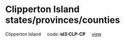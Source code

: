 # Clipperton Island states/provinces/counties
Clipperton Island&nbsp;&nbsp;&nbsp;&nbsp;&nbsp;code: **id3:CLP-CP**&nbsp;&nbsp;&nbsp;&nbsp;&nbsp;[view](../export/geojson/medium/id3/clp/cp.geojson)&nbsp;&nbsp;&nbsp;&nbsp;&nbsp;

